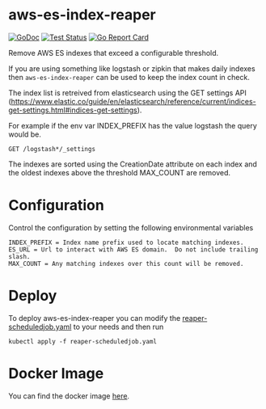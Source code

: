 # aws-es-index-reaper

[![GoDoc](https://godoc.org/github.com/VEVO/aws-es-index-reaper?status.svg)](https://godoc.org/github.com/VEVO/aws-es-index-reaper)
[![Test Status](https://github.com/VEVO/aws-es-index-reaper/workflows/tests/badge.svg)](https://github.com/VEVO/aws-es-index-reaper/actions?query=workflow%3Atests)
[![Go Report Card](https://goreportcard.com/badge/github.com/VEVO/aws-es-index-reaper)](https://goreportcard.com/report/github.com/VEVO/aws-es-index-reaper)

Remove AWS ES indexes that exceed a configurable threshold.

If you are using something like logstash or zipkin that makes daily indexes then `aws-es-index-reaper` can be used to keep the index count in check.

The index list is retreived from elasticsearch using the GET settings API (https://www.elastic.co/guide/en/elasticsearch/reference/current/indices-get-settings.html#indices-get-settings).

For example if the env var INDEX_PREFIX has the value logstash the query would be.

```
GET /logstash*/_settings
```

The indexes are sorted using the CreationDate attribute on each index and the oldest indexes above the threshold MAX_COUNT are removed.

# Configuration

Control the configuration by setting the following environmental variables

```
INDEX_PREFIX = Index name prefix used to locate matching indexes.
ES_URL = Url to interact with AWS ES domain.  Do not include trailing slash.
MAX_COUNT = Any matching indexes over this count will be removed.
```

# Deploy
To deploy aws-es-index-reaper you can modify the [reaper-scheduledjob.yaml](reaper-scheduledjob.yaml) to your needs and then run

```
kubectl apply -f reaper-scheduledjob.yaml
```
# Docker Image
You can find the docker image [here](https://hub.docker.com/r/vevo/reaper/tags/).

